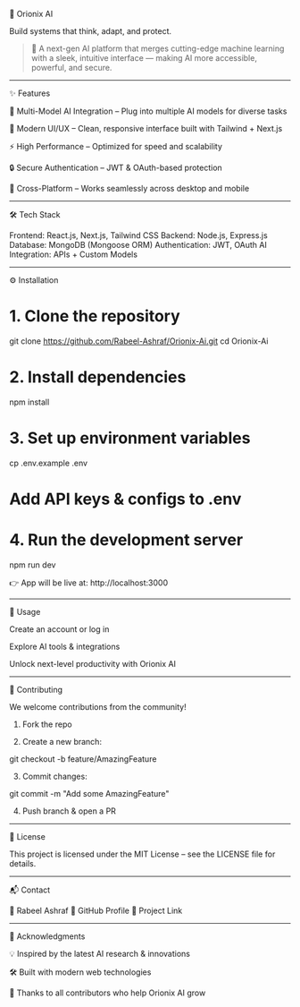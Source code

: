 🌌 Orionix AI

Build systems that think, adapt, and protect.






> 🚀 A next-gen AI platform that merges cutting-edge machine learning with a sleek, intuitive interface — making AI more accessible, powerful, and secure.




---

✨ Features

🤖 Multi-Model AI Integration – Plug into multiple AI models for diverse tasks

🎨 Modern UI/UX – Clean, responsive interface built with Tailwind + Next.js

⚡ High Performance – Optimized for speed and scalability

🔒 Secure Authentication – JWT & OAuth-based protection

📱 Cross-Platform – Works seamlessly across desktop and mobile



---

🛠 Tech Stack

Frontend: React.js, Next.js, Tailwind CSS
Backend: Node.js, Express.js
Database: MongoDB (Mongoose ORM)
Authentication: JWT, OAuth
AI Integration: APIs + Custom Models


---

⚙️ Installation

# 1. Clone the repository
git clone https://github.com/Rabeel-Ashraf/Orionix-Ai.git
cd Orionix-Ai

# 2. Install dependencies
npm install

# 3. Set up environment variables
cp .env.example .env
# Add API keys & configs to .env

# 4. Run the development server
npm run dev

👉 App will be live at: http://localhost:3000


---

🚀 Usage

Create an account or log in

Explore AI tools & integrations

Unlock next-level productivity with Orionix AI



---

🤝 Contributing

We welcome contributions from the community!

1. Fork the repo


2. Create a new branch:

git checkout -b feature/AmazingFeature


3. Commit changes:

git commit -m "Add some AmazingFeature"


4. Push branch & open a PR




---

📜 License

This project is licensed under the MIT License – see the LICENSE file for details.


---

📬 Contact

👤 Rabeel Ashraf
🔗 GitHub Profile
📌 Project Link


---

🌟 Acknowledgments

💡 Inspired by the latest AI research & innovations

🛠 Built with modern web technologies

🙌 Thanks to all contributors who help Orionix AI grow

